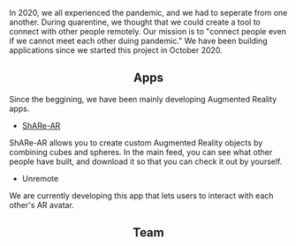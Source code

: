 In 2020, we all experienced the pandemic, and we had to seperate from one another. During quarentine, we thought that we could create a tool to connect with other people remotely. Our mission is to "connect people even if we cannot meet each other duing pandemic." We have been building applications since we started this project in October 2020.

<h2 style="text-align: center;">Apps</h2>

Since the beggining, we have been mainly developing Augmented Reality apps.

- [ShARe-AR](https://apps.apple.com/us/app/share-ar/id1541093585)

ShARe-AR allows you to create custom Augmented Reality objects by combining cubes and spheres. In the main feed, you can see what other people have built, and download it so that you can check it out by yourself.

- Unremote

We are currently developing this app that lets users to interact with each other's AR avatar.

<h2 style="text-align: center;">Team</h2>